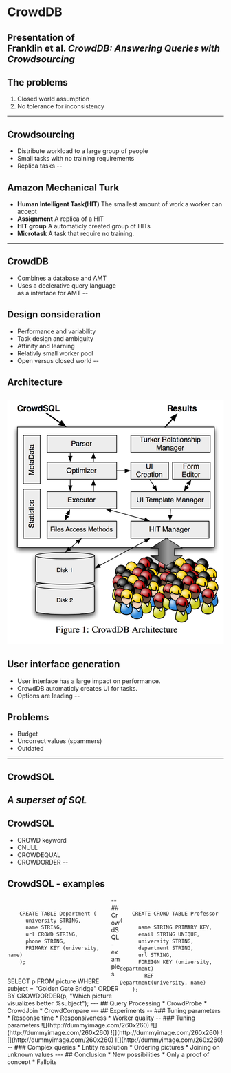 # CrowdDB
Presentation of   
Franklin et al. *CrowdDB: Answering Queries with Crowdsourcing*
--
## The problems
1. Closed world assumption
2. No tolerance for inconsistency  
---
## Crowdsourcing
* Distribute workload to a large group of people
* Small tasks with no training requirements
* Replica tasks 
--
## Amazon Mechanical Turk
* **Human Intelligent Task(HIT)** The smallest amount of work a worker can accept  
* **Assignment** A replica of a HIT  
* **HIT group** A automaticly created group of HITs  
* **Microtask** A task that require no training.
---
## CrowdDB
* Combines a database and AMT 
* Uses a declerative query language  
  as a interface for AMT
--
## Design consideration
* Performance and variability
* Task design and ambiguity
* Affinity and learning
* Relativly small worker pool
* Open versus closed world
--
## Architecture
![CrowdDB Architecture](crowddb-architecture.png)
--
## User interface generation
* User interface has a large impact on performance.
* CrowdDB automaticly creates UI for tasks. 
* Options are leading
--
## Problems
* Budget
* Uncorrect values (spammers)
* Outdated
---
## CrowdSQL
*A superset of SQL*
--
## CrowdSQL
* CROWD keyword
* CNULL
* CROWDEQUAL
* CROWDORDER
--
## CrowdSQL - examples
<div style="max-width:48%;float:left;">
<pre><code>
    CREATE TABLE Department (
      university STRING,
      name STRING,
      url CROWD STRING,
      phone STRING,
      PRIMARY KEY (university, name)
    );
</code></pre>
</div>
<div style="max-width:48%;float:right;">
<pre><code>
    CREATE CROWD TABLE Professor (
      name STRING PRIMARY KEY,
      email STRING UNIQUE,
      university STRING,
      department STRING,
      url STRING,
      FOREIGN KEY (university, department)
        REF Department(university, name)
    );
</code></pre>
</div>
--
## CrowdSQL - examples
    SELECT p FROM picture
      WHERE subject = "Golden Gate Bridge"
      ORDER BY CROWDORDER(p, "Which picture visualizes better %subject");
---
## Query Processing
* CrowdProbe
* CrowdJoin
* CrowdCompare
---
## Experiments
--
### Tuning parameters
* Response time
* Responsiveness
* Worker quality
--
### Tuning parameters
![](http://dummyimage.com/260x260)
![](http://dummyimage.com/260x260)
![](http://dummyimage.com/260x260)
![](http://dummyimage.com/260x260)
![](http://dummyimage.com/260x260)
--
### Complex queries
* Entity resolution 
* Ordering pictures
* Joining on unknown values
---
## Conclusion
* <!-- Combination of human input and efficient DBMS creates--> New possibilities
* Only a proof of concept
* Fallpits
